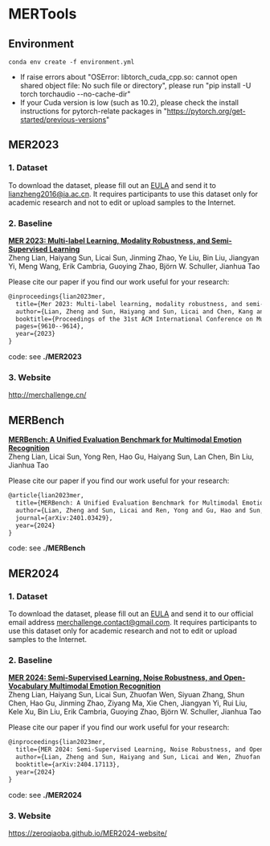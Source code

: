 # MERTools



## Environment

```shell
conda env create -f environment.yml
```

- If raise errors about "OSError: libtorch_cuda_cpp.so: cannot open shared object file: No such file or directory", please run "pip install -U torch torchaudio --no-cache-dir"
- If your Cuda version is low (such as 10.2), please check the install instructions for pytorch-relate packages in "https://pytorch.org/get-started/previous-versions"




## MER2023

### 1. Dataset

To download the dataset, please fill out an [EULA](https://drive.google.com/file/d/1LOW2e6ZuyUjurVF0SNPisqSh4VzEl5lN) and send it to lianzheng2016@ia.ac.cn. It requires participants to use this dataset only for academic research and not to edit or upload samples to the Internet.




### 2. Baseline

[**MER 2023: Multi-label Learning, Modality Robustness, and Semi-Supervised Learning**](https://dl.acm.org/doi/pdf/10.1145/3581783.3612836)<br>
Zheng Lian, Haiyang Sun, Licai Sun, Jinming Zhao, Ye Liu, Bin Liu, Jiangyan Yi, Meng Wang, Erik Cambria, Guoying Zhao, Björn W. Schuller, Jianhua Tao<br>

Please cite our paper if you find our work useful for your research:

```tex
@inproceedings{lian2023mer,
  title={Mer 2023: Multi-label learning, modality robustness, and semi-supervised learning},
  author={Lian, Zheng and Sun, Haiyang and Sun, Licai and Chen, Kang and Xu, Mngyu and Wang, Kexin and Xu, Ke and He, Yu and Li, Ying and Zhao, Jinming and others},
  booktitle={Proceedings of the 31st ACM International Conference on Multimedia},
  pages={9610--9614},
  year={2023}
}
```

code: see **./MER2023** 

### 3. Website
http://merchallenge.cn/


## MERBench

[**MERBench: A Unified Evaluation Benchmark for Multimodal Emotion Recognition**](https://arxiv.org/pdf/2401.03429)<br>
Zheng Lian, Licai Sun, Yong Ren, Hao Gu, Haiyang Sun, Lan Chen, Bin Liu, Jianhua Tao<br>

Please cite our paper if you find our work useful for your research:

```tex
@article{lian2023mer,
  title={MERBench: A Unified Evaluation Benchmark for Multimodal Emotion Recognition},
  author={Lian, Zheng and Sun, Licai and Ren, Yong and Gu, Hao and Sun, Haiyang and Chen, Lan and Liu, Bin and Tao, Jianhua},
  journal={arXiv:2401.03429},
  year={2024}
}
```

code: see **./MERBench** 



## MER2024

### 1. Dataset

To download the dataset, please fill out an [EULA](https://drive.google.com/file/d/1cXNfKHyJzVXg_7kWSf_nVKtsxIZVa517/view?usp=sharing) and send it to our official email address merchallenge.contact@gmail.com. It requires participants to use this dataset only for academic research and not to edit or upload samples to the Internet.



### 2. Baseline

[**MER 2024: Semi-Supervised Learning, Noise Robustness, and Open-Vocabulary Multimodal Emotion Recognition**](https://arxiv.org/abs/2404.17113)<br>
Zheng Lian, Haiyang Sun, Licai Sun, Zhuofan Wen, Siyuan Zhang, Shun Chen, Hao Gu, Jinming Zhao, Ziyang Ma, Xie Chen, Jiangyan Yi, Rui Liu, Kele Xu, Bin Liu, Erik Cambria, Guoying Zhao, Björn W. Schuller, Jianhua Tao<br>

Please cite our paper if you find our work useful for your research:

```tex
@inproceedings{lian2023mer,
  title={MER 2024: Semi-Supervised Learning, Noise Robustness, and Open-Vocabulary Multimodal Emotion Recognition},
  author={Lian, Zheng and Sun, Haiyang and Sun, Licai and Wen, Zhuofan and Zhang, Siyuan and Chen, Shun and Gu, Hao and Zhao, Jinming and others},
  booktitle={arXiv:2404.17113},
  year={2024}
}
```

code: see **./MER2024** 

### 3. Website

https://zeroqiaoba.github.io/MER2024-website/
